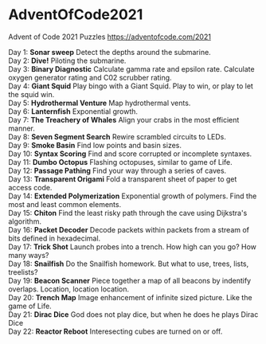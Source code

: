 # AdventOfCode2021
Advent of Code 2021 Puzzles
https://adventofcode.com/2021

Day 1: **Sonar sweep**  Detect the depths around the submarine.  
Day 2: **Dive!**  Piloting the submarine.  
Day 3: **Binary Diagnostic** Calculate gamma rate and epsilon rate.  Calculate oxygen generator rating and C02 scrubber rating.  
Day 4: **Giant Squid**  Play bingo with a Giant Squid.  Play to win, or play to let the squid win.  
Day 5: **Hydrothermal Venture**  Map hydrothermal vents.  
Day 6: **Lanternfish** Exponential growth.  
Day 7: **The Treachery of Whales**  Align your crabs in the most efficient manner.  
Day 8: **Seven Segment Search**  Rewire scrambled circuits to LEDs.  
Day 9: **Smoke Basin**  Find low points and basin sizes.  
Day 10: **Syntax Scoring**  Find and score corrupted or incomplete syntaxes.  
Day 11: **Dumbo Octopus**  Flashing octopuses, similar to game of Life.  
Day 12: **Passage Pathing**  Find your way through a series of caves.  
Day 13: **Transparent Origami**  Fold a transparent sheet of paper to get access code.  
Day 14: **Extended Polymerization**  Exponential growth of polymers.  Find the most and least common elements.  
Day 15: **Chiton**  Find the least risky path through the cave using Dijkstra's algorithm.   
Day 16: **Packet Decoder**  Decode packets within packets from a stream of bits defined in hexadecimal.  
Day 17: **Trick Shot**  Launch probes into a trench. How high can you go? How many ways?  
Day 18: **Snailfish**  Do the Snailfish homework. But what to use, trees, lists, treelists?  
Day 19: **Beacon Scanner** Piece together a map of all beacons by indentify overlaps. Location, location location.  
Day 20: **Trench Map**  Image enhancement of infinite sized picture.  Like the game of Life.  
Day 21: **Dirac Dice** God does not play dice, but when he does he plays Dirac Dice  
Day 22: **Reactor Reboot**  Interesecting cubes are turned on or off.